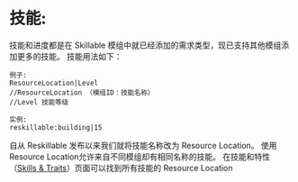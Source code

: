 # 技能:
技能和进度都是在 Skillable 模组中就已经添加的需求类型，现已支持其他模组添加更多的技能。
技能用法如下：
```
例子:
ResourceLocation|Level
//ResourceLocation （模组ID：技能名称）
//Level 技能等级

实例:
reskillable:building|15
```

自从 Reskillable 发布以来我们就将技能名称改为 Resource Location。
使用 Resource Location允许来自不同模组却有相同名称的技能。
在技能和特性（[Skills & Traits](/Mods/CompatSkills/Requirements/Skills_Traits)）页面可以找到所有技能的 Resource Location
